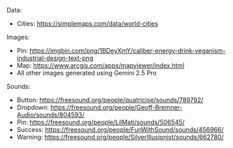 Data:
- Cities: https://simplemaps.com/data/world-cities

Images:
- Pin: https://imgbin.com/png/1BDeyXmY/caliber-energy-drink-veganism-industrial-design-text-png
- Map: https://www.arcgis.com/apps/mapviewer/index.html
- All other images generated using Gemini 2.5 Pro

Sounds:
- Button: https://freesound.org/people/quatricise/sounds/789792/
- Dropdown: https://freesound.org/people/Geoff-Bremner-Audio/sounds/804593/
- Pin: https://freesound.org/people/LilMati/sounds/506545/
- Success: https://freesound.org/people/FunWithSound/sounds/456966/
- Warning: https://freesound.org/people/SilverIllusionist/sounds/662780/
